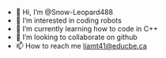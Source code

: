 - 👋 Hi, I’m @Snow-Leopard488
- 👀 I’m interested in coding robots
- 🌱 I’m currently learning how to code in C++
- 💞️ I’m looking to collaborate on github
- 📫 How to reach me liamt41@educbe.ca

<!---
Snow-Leopard488/Snow-Leopard488 is a ✨ special ✨ repository because its `README.md` (this file) appears on your GitHub profile.
You can click the Preview link to take a look at your changes.
--->
